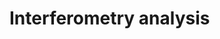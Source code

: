 <!-- 
Interferometry analysis
Tommaso Vinci 
tommaso.vinci@polytechnique.edu
 -->

Interferometry analysis
=======================


